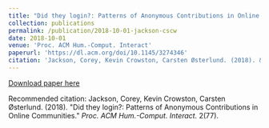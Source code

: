 ```yaml
---
title: "Did they login?: Patterns of Anonymous Contributions in Online Communities"
collection: publications
permalink: /publication/2018-10-01-jackson-cscw
date: 2018-10-01
venue: 'Proc. ACM Hum.-Comput. Interact'
paperurl: 'https://dl.acm.org/doi/10.1145/3274346'
citation: 'Jackson, Corey, Kevin Crowston, Carsten Østerlund. (2018). &quot;Did they login?: Patterns of Anonymous Contributions in Online Communities.&quot; <i> Proc. ACM Hum.-Comput. Interact.</i> 2(77).'
---
```

[Download paper here](https://dl.acm.org/doi/10.1145/3274346)

Recommended citation: Jackson, Corey, Kevin Crowston, Carsten Østerlund. (2018). "Did they login?: Patterns of Anonymous Contributions in Online Communities." <i> Proc. ACM Hum.-Comput. Interact.</i> 2(77).